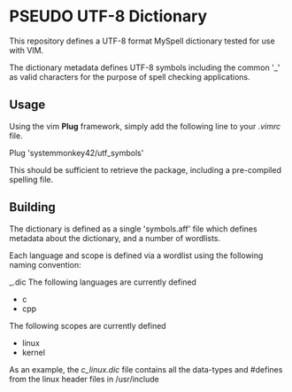 PSEUDO UTF-8 Dictionary
=====================

This repository defines a UTF-8 format MySpell dictionary tested for use with VIM.

The dictionary metadata defines UTF-8 symbols including the common '_' as valid characters for the purpose of spell checking applications.

Usage
--------
Using the vim **Plug** framework, simply add the following line to your *.vimrc* file.

Plug 'systemmonkey42/utf_symbols'

This should be sufficient to retrieve the package, including a pre-compiled spelling file.

Building
------------

The dictionary is defined as a single 'symbols.aff' file which defines metadata about the dictionary, and a number of wordlists.

Each language and scope is defined via a wordlist using the following naming convention:

<language>_<scope>.dic
The following languages are currently defined

* c
* cpp

The following scopes are currently defined

* linux
* kernel

As an example, the *c_linux.dic* file contains all the data-types and #defines from the linux header files in /usr/include


